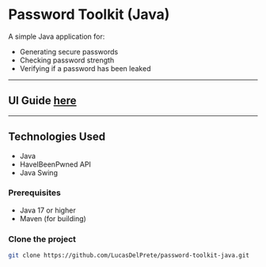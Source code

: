 # Password Toolkit (Java)

A simple Java application for:

- Generating secure passwords
- Checking password strength
- Verifying if a password has been leaked

---
## UI Guide [here](src/main/java/github/lucas/ui/README.md)

---

## Technologies Used
 - Java
 - HaveIBeenPwned API
 - Java Swing

### Prerequisites
- Java 17 or higher
- Maven (for building)

### Clone the project
```bash
git clone https://github.com/LucasDelPrete/password-toolkit-java.git
